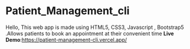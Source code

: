 # Patient_Management_cli
Hello, This web app is made using HTML5, CSS3, Javascript , Bootstrap5 .Allows patients to book an appointment at their convenient time 
**Live Demo**:https://patient-management-cli.vercel.app/

